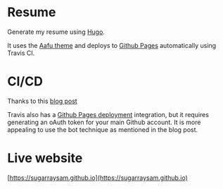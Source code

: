 # Resume

Generate my resume using [Hugo](https://gohugo.io/).

It uses the [Aafu theme](https://themes.gohugo.io/aafu/) and deploys to [Github Pages](https://gohugo.io/hosting-and-deployment/hosting-on-github/) automatically using Travis CI.


# CI/CD

Thanks to this [blog post](https://cjolowicz.github.io/posts/hosting-a-hugo-blog-on-github-pages-with-travis-ci/)

Travis also has a [Github Pages deployment](https://docs.travis-ci.com/user/deployment/pages/) integration, but it requires generating an oAuth token for your main Github account. It is more appealing to use the bot technique as mentioned in the blog post.

# Live website

[https://sugarraysam.github.io](https://sugarraysam.github.io)
